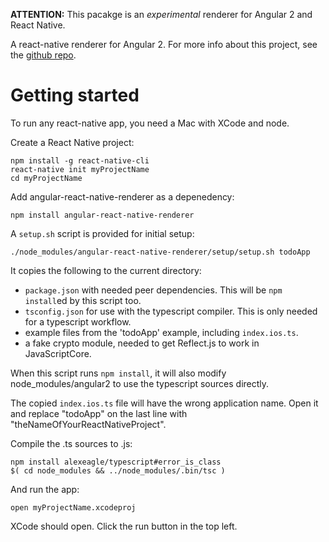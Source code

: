 **ATTENTION:** This pacakge is an *experimental* renderer for Angular 2 and React Native.

A react-native renderer for Angular 2. For more info about this project, see the [github repo](https://github.com/angular/react-native-renderer).

# Getting started

To run any react-native app, you need a Mac with XCode and node.

Create a React Native project:

	npm install -g react-native-cli
	react-native init myProjectName
	cd myProjectName

Add angular-react-native-renderer as a depenedency:

	npm install angular-react-native-renderer

A `setup.sh` script is provided for initial setup:

	./node_modules/angular-react-native-renderer/setup/setup.sh todoApp

It copies the following to the current directory:

 - `package.json` with needed peer dependencies. This will be `npm install`ed by this script too.
 - `tsconfig.json` for use with the typescript compiler. This is only needed for a typescript workflow.
 - example files from the 'todoApp' example, including `index.ios.ts`.
 - a fake crypto module, needed to get Reflect.js to work in JavaScriptCore.

When this script runs `npm install`, it will also modify node_modules/angular2 to use the typescript sources directly.

The copied `index.ios.ts` file will have the wrong application name. Open it and replace "todoApp" on the last line with "theNameOfYourReactNativeProject".

Compile the .ts sources to .js:

	npm install alexeagle/typescript#error_is_class
	$( cd node_modules && ../node_modules/.bin/tsc )

And run the app:

	open myProjectName.xcodeproj

XCode should open. Click the run button in the top left.